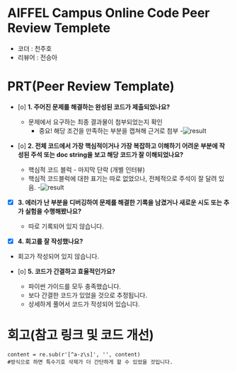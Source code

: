# AIFFEL Campus Online Code Peer Review Templete
- 코더 : 천주호
- 리뷰어 : 전승아

# PRT(Peer Review Template)
- [o]  **1. 주어진 문제를 해결하는 완성된 코드가 제출되었나요?**
    - 문제에서 요구하는 최종 결과물이 첨부되었는지 확인
        - 중요! 해당 조건을 만족하는 부분을 캡쳐해 근거로 첨부
        -![result](https://github.com/user-attachments/assets/2769cd03-b1ff-4bd2-b28e-7f5d6ff0ed97)

- [o]  **2. 전체 코드에서 가장 핵심적이거나 가장 복잡하고 이해하기 어려운 부분에 작성된 
주석 또는 doc string을 보고 해당 코드가 잘 이해되었나요?**
    - 핵심적 코드 블럭 - 마지막 단락 (개별 인터뷰) 
    - 핵심적 코드블럭에 대한 표기는 따로 없었으나, 전체적으로 주석이 잘 달려 있음.
        -![result](https://github.com/user-attachments/assets/2769cd03-b1ff-4bd2-b28e-7f5d6ff0ed97)

        
- [x]  **3. 에러가 난 부분을 디버깅하여 문제를 해결한 기록을 남겼거나
새로운 시도 또는 추가 실험을 수행해봤나요?**
   - 따로 기록되어 있지 않습니다.

- [x]  **4. 회고를 잘 작성했나요?**
  - 회고가 작성되어 있지 않습니다.
        
- [o]  **5. 코드가 간결하고 효율적인가요?**
    - 파이썬 가이드를 모두 충족했습니다.
    - 보다 간결한 코드가 있었을 것으로 추정됩니다. 
    - 상세하게 풀어서 코드가 작성되어 있습니다.  

# 회고(참고 링크 및 코드 개선)
```
content = re.sub(r'[^a-z\s]', '', content)
#방식으로 하면 특수기호 삭제가 더 간단하게 할 수 있었을 것입니다.

```
